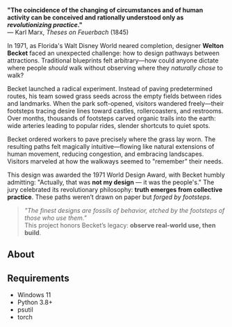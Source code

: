**"The coincidence of the changing of circumstances and of human activity can be conceived and rationally understood only as *revolutionizing practice*."**  
— Karl Marx, *Theses on Feuerbach* (1845)

In 1971, as Florida's Walt Disney World neared completion, designer **Welton Becket** faced an unexpected challenge: how to design pathways between attractions. Traditional blueprints felt arbitrary—how could anyone dictate where people *should* walk without observing where they *naturally chose* to walk?  

Becket launched a radical experiment. Instead of paving predetermined routes, his team sowed grass seeds across the empty fields between rides and landmarks. When the park soft-opened, visitors wandered freely—their footsteps tracing desire lines toward castles, rollercoasters, and restrooms. Over months, thousands of footsteps carved organic trails into the earth: wide arteries leading to popular rides, slender shortcuts to quiet spots.  

Becket ordered workers to pave precisely where the grass lay worn. The resulting paths felt magically intuitive—flowing like natural extensions of human movement, reducing congestion, and embracing landscapes. Visitors marveled at how the walkways seemed to "remember" their needs.  

This design was awarded the 1971 World Design Award, with Becket humbly admitting: "Actually, that was **not my design** — it was the people's." The jury celebrated its revolutionary philosophy: **truth emerges from collective practice**. These paths weren’t drawn on paper but *forged by footsteps*.

> *"The finest designs are fossils of behavior, etched by the footsteps of those who use them."*  
> This project honors Becket’s legacy: **observe real-world use, then build**. 


## About

## Requirements
- Windows 11
- Python 3.8+
- psutil
- torch